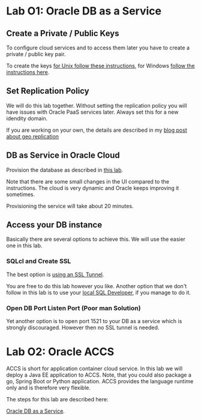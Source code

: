 # Lab O1: Oracle DB as a Service

## Create a Private / Public Keys

To configure cloud services and to access them later you have to create a private / public key pair.

To create the keys [for Unix follow these instructions](https://docs.oracle.com/en/cloud/paas/database-dbaas-cloud/csdbi/generate-ssh-key-pair.html#GUID-2BD5B767-0659-4791-A170-279F469B2CC3), for Windows [follow the instructions here](https://docs.oracle.com/en/cloud/paas/database-dbaas-cloud/csdbi/create-ssh-tunnel.html#GUID-6929CE39-6CD7-46C9-8022-929A9844B1C5).

## Set Replication Policy

We will do this lab together. Without setting the replication policy you will have issues with Oracle PaaS services later. Always set this for a new idendity domain.

If you are working on your own, the details are described in my [blog post about geo replication](http://www.munzandmore.com/2017/ora/oracle-storage-geo-replication)

## DB as Service in Oracle Cloud

Provision the database as described in [this lab](https://github.com/oracle/weblogic-innovation-seminars/blob/caf-12.2.1/cloud.demos/jcs.basics/create.dbcs.ui.md).

Note that there are some small changes in the UI compared to the instructions. The cloud is very dynamic and Oracle keeps improving it sometimes.

Provisioning the service will take about 20 minutes.

## Access your DB instance


Basically there are several options to achieve this. We will use the easier one in this lab.

### SQLcl and Create SSL

The best option is [using an SSL Tunnel](http://barrymcgillin.blogspot.de/2015/05/sqlcl-cloud-connections-via-secure.html).

You are free to do this lab however you like. Another option that we don't follow in this lab is to use your [local SQL Developer](https://getpocket.com/a/read/1795373431), if you manage to do it. 

### Open DB Port Listen Port (Poor man Solution)

Yet another option is to open port 1521 to your DB as a service which is strongly discouraged. However then no SSL tunnel is needed.



# Lab O2: Oracle ACCS

ACCS is short for application container cloud service. In this lab we will deploy a Java EE application to ACCS. Note, that you could also package a go, Spring Boot or Python application. ACCS provides the language runtime only and is therefore very flexible.

The steps for this lab are described here:

[Oracle DB as a Service](https://github.com/oracle/weblogic-innovation-seminars/blob/caf-12.2.1/cloud.demos/jcs.basics/create.dbcs.ui.md).

